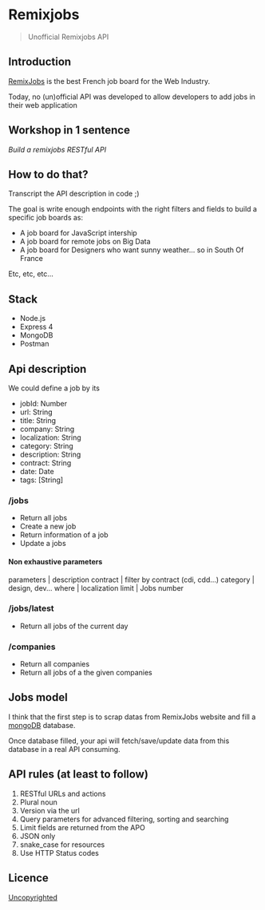 # Remixjobs

> Unofficial Remixjobs API

## Introduction

[RemixJobs](https://remixjobs.com/) is the best French job board for the Web Industry.

Today, no (un)official API was developed to allow developers to add jobs in their web application

## Workshop in 1 sentence

*Build a remixjobs RESTful API*

## How to do that?

Transcript the API description in code ;)

The goal is write enough endpoints with the right filters and fields to build a specific job boards as:

* A job board for JavaScript intership
* A job board for remote jobs on Big Data
* A job board for Designers who want sunny weather... so in South Of France

Etc, etc, etc...

## Stack

* Node.js
* Express 4
* MongoDB
* Postman

## Api description

We could define a job by its

* jobId: Number
* url: String
* title: String
* company: String
* localization: String
* category: String
* description: String
* contract: String
* date: Date
* tags: [String]

### /jobs

* Return all jobs
* Create a new job
* Return information of a job
* Update a jobs

#### Non exhaustive parameters

parameters | description
contract | filter by contract (cdi, cdd...)
category | design, dev...
where | localization
limit | Jobs number

### /jobs/latest

* Return all jobs of the current day

### /companies

* Return all companies
* Return all jobs of a the given companies

## Jobs model

I think that the first step is to scrap datas from RemixJobs website and fill a [mongoDB](https://www.mongodb.org/) database.

Once database filled, your api will fetch/save/update data from this database in a real API consuming.


## API rules (at least to follow)

1. RESTful URLs and actions
1. Plural noun
1. Version via the url
1. Query parameters for advanced filtering, sorting and searching
1. Limit fields are returned from the APO
1. JSON only
1. snake_case for resources
1. Use HTTP Status codes

## Licence

[Uncopyrighted](http://zenhabits.net/uncopyright/)
